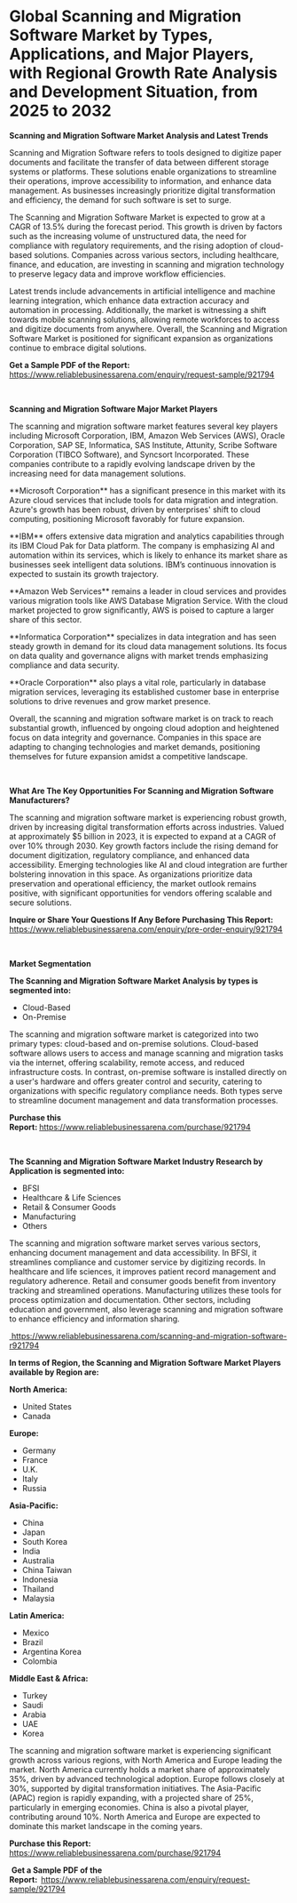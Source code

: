 <p><h1>Global Scanning and Migration Software Market by Types, Applications, and Major Players, with Regional Growth Rate Analysis and Development Situation, from 2025 to 2032</h1></p><p><strong>Scanning and Migration Software Market Analysis and Latest Trends</strong></p>
<p><p>Scanning and Migration Software refers to tools designed to digitize paper documents and facilitate the transfer of data between different storage systems or platforms. These solutions enable organizations to streamline their operations, improve accessibility to information, and enhance data management. As businesses increasingly prioritize digital transformation and efficiency, the demand for such software is set to surge.</p><p>The Scanning and Migration Software Market is expected to grow at a CAGR of 13.5% during the forecast period. This growth is driven by factors such as the increasing volume of unstructured data, the need for compliance with regulatory requirements, and the rising adoption of cloud-based solutions. Companies across various sectors, including healthcare, finance, and education, are investing in scanning and migration technology to preserve legacy data and improve workflow efficiencies.</p><p>Latest trends include advancements in artificial intelligence and machine learning integration, which enhance data extraction accuracy and automation in processing. Additionally, the market is witnessing a shift towards mobile scanning solutions, allowing remote workforces to access and digitize documents from anywhere. Overall, the Scanning and Migration Software Market is positioned for significant expansion as organizations continue to embrace digital solutions.</p></p>
<p><strong>Get a Sample PDF of the Report:&nbsp;</strong> <a href="https://www.reliablebusinessarena.com/enquiry/request-sample/921794?utm_campaign=3070&utm_medium=2&utm_source=Github&utm_content=ia&utm_term=18042025&utm_id=scanning-and-migration-software">https://www.reliablebusinessarena.com/enquiry/request-sample/921794</a></p>
<p>&nbsp;</p>
<p><strong>Scanning and Migration Software Major Market Players</strong></p>
<p><p>The scanning and migration software market features several key players including Microsoft Corporation, IBM, Amazon Web Services (AWS), Oracle Corporation, SAP SE, Informatica, SAS Institute, Attunity, Scribe Software Corporation (TIBCO Software), and Syncsort Incorporated. These companies contribute to a rapidly evolving landscape driven by the increasing need for data management solutions.</p><p>**Microsoft Corporation** has a significant presence in this market with its Azure cloud services that include tools for data migration and integration. Azure's growth has been robust, driven by enterprises' shift to cloud computing, positioning Microsoft favorably for future expansion.</p><p>**IBM** offers extensive data migration and analytics capabilities through its IBM Cloud Pak for Data platform. The company is emphasizing AI and automation within its services, which is likely to enhance its market share as businesses seek intelligent data solutions. IBM’s continuous innovation is expected to sustain its growth trajectory.</p><p>**Amazon Web Services** remains a leader in cloud services and provides various migration tools like AWS Database Migration Service. With the cloud market projected to grow significantly, AWS is poised to capture a larger share of this sector.</p><p>**Informatica Corporation** specializes in data integration and has seen steady growth in demand for its cloud data management solutions. Its focus on data quality and governance aligns with market trends emphasizing compliance and data security.</p><p>**Oracle Corporation** also plays a vital role, particularly in database migration services, leveraging its established customer base in enterprise solutions to drive revenues and grow market presence.</p><p>Overall, the scanning and migration software market is on track to reach substantial growth, influenced by ongoing cloud adoption and heightened focus on data integrity and governance. Companies in this space are adapting to changing technologies and market demands, positioning themselves for future expansion amidst a competitive landscape.</p></p>
<p>&nbsp;</p>
<p><strong>What Are The Key Opportunities For Scanning and Migration Software Manufacturers?</strong></p>
<p><p>The scanning and migration software market is experiencing robust growth, driven by increasing digital transformation efforts across industries. Valued at approximately $5 billion in 2023, it is expected to expand at a CAGR of over 10% through 2030. Key growth factors include the rising demand for document digitization, regulatory compliance, and enhanced data accessibility. Emerging technologies like AI and cloud integration are further bolstering innovation in this space. As organizations prioritize data preservation and operational efficiency, the market outlook remains positive, with significant opportunities for vendors offering scalable and secure solutions.</p></p>
<p><strong>Inquire or Share Your Questions If Any Before Purchasing This Report:</strong> <a href="https://www.reliablebusinessarena.com/enquiry/pre-order-enquiry/921794?utm_campaign=3070&utm_medium=2&utm_source=Github&utm_content=ia&utm_term=18042025&utm_id=scanning-and-migration-software">https://www.reliablebusinessarena.com/enquiry/pre-order-enquiry/921794</a></p>
<p>&nbsp;</p>
<p><strong>Market Segmentation</strong></p>
<p><strong>The Scanning and Migration Software Market Analysis by types is segmented into:</strong></p>
<p><ul><li>Cloud-Based</li><li>On-Premise</li></ul></p>
<p><p>The scanning and migration software market is categorized into two primary types: cloud-based and on-premise solutions. Cloud-based software allows users to access and manage scanning and migration tasks via the internet, offering scalability, remote access, and reduced infrastructure costs. In contrast, on-premise software is installed directly on a user's hardware and offers greater control and security, catering to organizations with specific regulatory compliance needs. Both types serve to streamline document management and data transformation processes.</p></p>
<p><strong>Purchase this Report:&nbsp;</strong><a href="https://www.reliablebusinessarena.com/purchase/921794?utm_campaign=3070&utm_medium=2&utm_source=Github&utm_content=ia&utm_term=18042025&utm_id=scanning-and-migration-software">https://www.reliablebusinessarena.com/purchase/921794</a></p>
<p>&nbsp;</p>
<p><strong>The Scanning and Migration Software Market Industry Research by Application is segmented into:</strong></p>
<p><ul><li>BFSI</li><li>Healthcare & Life Sciences</li><li>Retail & Consumer Goods</li><li>Manufacturing</li><li>Others</li></ul></p>
<p><p>The scanning and migration software market serves various sectors, enhancing document management and data accessibility. In BFSI, it streamlines compliance and customer service by digitizing records. In healthcare and life sciences, it improves patient record management and regulatory adherence. Retail and consumer goods benefit from inventory tracking and streamlined operations. Manufacturing utilizes these tools for process optimization and documentation. Other sectors, including education and government, also leverage scanning and migration software to enhance efficiency and information sharing.</p></p>
<p><a href="https://www.reliablebusinessarena.com/scanning-and-migration-software-r921794?utm_campaign=3070&utm_medium=2&utm_source=Github&utm_content=ia&utm_term=18042025&utm_id=scanning-and-migration-software">&nbsp;https://www.reliablebusinessarena.com/scanning-and-migration-software-r921794</a></p>
<p><strong>In terms of Region, the Scanning and Migration Software Market Players available by Region are:</strong></p>
<p>
    <p> <strong> North America: </strong>
        <ul>
            <li>United States</li>
            <li>Canada</li>
        </ul>
        </p> 
    <p> <strong> Europe: </strong>
        <ul>
            <li>Germany</li>
            <li>France</li>
            <li>U.K.</li>
            <li>Italy</li>
            <li>Russia</li>
        </ul>
        </p> 
    <p> <strong> Asia-Pacific: </strong>
        <ul>
            <li>China</li>
            <li>Japan</li>
            <li>South Korea</li>
            <li>India</li>
            <li>Australia</li>
            <li>China Taiwan</li>
            <li>Indonesia</li>
            <li>Thailand</li>
            <li>Malaysia</li>
        </ul>
        </p> 
    <p> <strong> Latin America: </strong>
        <ul>
            <li>Mexico</li>
            <li>Brazil</li>
            <li>Argentina Korea</li>
            <li>Colombia</li>
        </ul>
        </p> 
    <p> <strong> Middle East & Africa: </strong>
        <ul>
            <li>Turkey</li>
            <li>Saudi</li>
            <li>Arabia</li>
            <li>UAE</li>
            <li>Korea</li>
        </ul>
    </p>
    </p>
<p><p>The scanning and migration software market is experiencing significant growth across various regions, with North America and Europe leading the market. North America currently holds a market share of approximately 35%, driven by advanced technological adoption. Europe follows closely at 30%, supported by digital transformation initiatives. The Asia-Pacific (APAC) region is rapidly expanding, with a projected share of 25%, particularly in emerging economies. China is also a pivotal player, contributing around 10%. North America and Europe are expected to dominate this market landscape in the coming years.</p></p>
<p><strong>Purchase this Report: </strong><a href="https://www.reliablebusinessarena.com/purchase/921794?utm_campaign=3070&utm_medium=2&utm_source=Github&utm_content=ia&utm_term=18042025&utm_id=scanning-and-migration-software">https://www.reliablebusinessarena.com/purchase/921794</a></p>
<p>&nbsp;<strong>Get a Sample PDF of the Report:&nbsp;&nbsp;</strong><a href="https://www.reliablebusinessarena.com/enquiry/request-sample/921794?utm_campaign=3070&utm_medium=2&utm_source=Github&utm_content=ia&utm_term=18042025&utm_id=scanning-and-migration-software">https://www.reliablebusinessarena.com/enquiry/request-sample/921794</a></p>
<p><strong></strong></p>
<p><p></p><p></p><p></p></p>